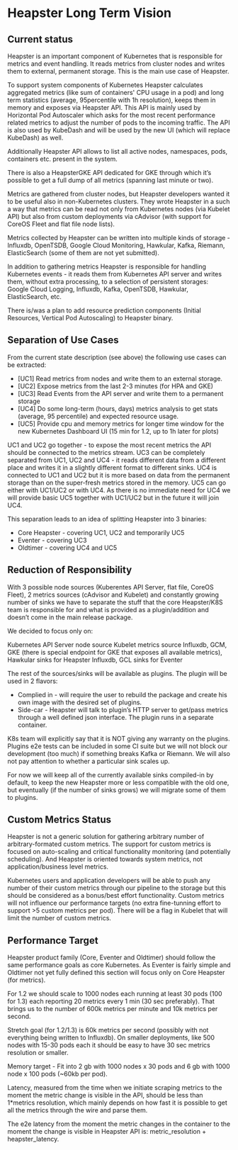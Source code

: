 # Heapster Long Term Vision

## Current status

Heapster is an important component of Kubernetes that is responsible for metrics and event 
handling. It reads metrics from cluster nodes and writes them to external, permanent 
storage. This is the main use case of Heapster.

To support system components of Kubernetes Heapster calculates aggregated metrics (like 
sum of containers' CPU usage in a pod) and long term statistics (average, 95percentile 
with 1h resolution), keeps them in memory and exposes via Heapster API. This API is mainly
used by Horizontal Pod Autoscaler which asks for the most recent performance related 
metrics to adjust the number of pods to the incoming traffic. The API is also used by KubeDash
and will be used by the new UI (which will replace KubeDash) as well. 

Additionally Heapster API allows to list all active nodes, namespaces, pods, containers 
etc. present in the system.

There is also a HeapsterGKE API dedicated for GKE through which it’s possible to get a full 
dump of all metrics (spanning last minute or two).

Metrics are gathered from cluster nodes, but Heapster developers wanted it to be useful also 
in non-Kubernetes clusters. They wrote Heapster in a such a way that metrics can be read not 
only from Kubernetes nodes (via Kubelet API) but also from custom deployments via cAdvisor 
(with support for CoreOS Fleet and flat file node lists). 

Metrics collected by Heapster can be written into multiple kinds of storage - Influxdb, 
OpenTSDB, Google Cloud Monitoring, Hawkular, Kafka, Riemann, ElasticSearch (some of them are
not yet submitted).

In addition to gathering metrics  Heapster is responsible for handling Kubernetes events - it 
reads them from Kubernetes API server and writes them, without extra processing, to a selection
of persistent storages: Google Cloud Logging, Influxdb, Kafka, OpenTSDB, Hawkular, 
ElasticSearch, etc.

There is/was a plan to add resource prediction components (Initial Resources, Vertical 
Pod Autoscaling) to Heapster binary.

## Separation of Use Cases
From the current state description (see above) the following use cases can be extracted:

* [UC1] Read metrics from nodes and write them to an external storage.
* [UC2] Expose metrics from the last 2-3 minutes (for HPA and GKE)
* [UC3] Read Events from the API server and write them to a permanent storage
* [UC4] Do some long-term (hours, days) metrics analysis to get stats (average, 95 percentile) 
and expected resource usage.
* [UC5] Provide cpu and memory metrics for longer time window for the new Kubernetes 
Dashboard UI (15 min for 1.2, up to 1h later for plots) 

UC1 and UC2 go together - to expose the most recent metrics the API should be connected 
to the metrics stream.
UC3 can be completely separated from UC1, UC2 and UC4 - it reads different data from a 
different place and writes it in a slightly different format to different sinks. 
UC4 is connected to UC1 and UC2 but it is more based on data from the permanent storage 
than on the super-fresh metrics stored in the memory.
UC5 can go either with UC1/UC2 or with UC4. As there is no immediate need for UC4 we will
 provide basic UC5 together with UC1/UC2 but in the future it will join UC4.

This separation leads to an idea of splitting Heapster into 3 binaries:

* Core Heapster - covering UC1, UC2 and temporarily UC5
* Eventer - covering UC3
* Oldtimer - covering UC4 and UC5 

## Reduction of Responsibility

With 3 possible node sources (Kuberentes API Server, flat file, CoreOS Fleet), 2 metrics 
sources (cAdvisor and Kubelet) and constantly growing number of sinks we have to separate 
the stuff that the core Heapster/K8S team is responsible for and what is provided as a 
plugin/addition and doesn’t come in the main release package. 

We decided to focus only on:

Kubernetes API Server node source
Kubelet metrics source
Influxdb, GCM, GKE (there is special endpoint for GKE that exposes all available metrics),
 Hawkular sinks for Heapster
Influxdb, GCL sinks for Eventer

The rest of the sources/sinks will be available as plugins. The plugin will be used in 2 flavors:

* Complied in - will require the user to rebuild the package and create his own image with 
the desired set of plugins.  
* Side-car - Heapster will talk to plugin’s HTTP server to get/pass metrics through a well 
defined json interface. The plugin runs in a separate container.

K8s team will explicitly say that it is NOT giving any warranty on the plugins. Plugins e2e 
tests can be included in some CI suite but we will not block our development (too much) if 
something breaks Kafka or Riemann. We will also not pay attention to whether a particular sink scales up.

For now we will keep all of the currently available sinks compiled-in by default, to keep the 
new Heapster more or less compatible with the old one, but eventually (if the number of sinks grows)
 we will migrate some of them to plugins.

## Custom Metrics Status

Heapster is not a generic solution for gathering arbitrary number of arbitrary-formated custom 
metrics. The support for custom metrics is focused on auto-scaling and critical functionality 
monitoring (and potentially scheduling). And Heapster is oriented towards system metrics, not 
application/business level metrics.

Kubernetes users and application developers will be able to push any number of their custom 
metrics through our pipeline to the storage but this should be considered as a bonus/best effort 
functionality. Custom metrics will not influence our performance targets (no extra fine-tunning effort 
to support >5 custom metrics per pod). There will be a flag in Kubelet that will limit the 
number of custom metrics.

## Performance Target

Heapster product family (Core, Eventer and Oldtimer) should follow the same performance goals 
as core Kubernetes. As Eventer is fairly simple and Oldtimer not yet fully defined this section
will focus only on Core Heapster (for metrics).

For 1.2 we should scale to 1000 nodes each running at least 30 pods (100 for 1.3) each reporting 
20 metrics every 1 min (30 sec preferably). That brings us to the number of  600k metrics 
per minute and 10k metrics per second.

Stretch goal (for 1.2/1.3) is 60k metrics per second (possibly with not everything being written to Influxdb). 
On smaller deployments, like 500 nodes with 15-30 pods each it should be easy to have 30 sec 
metrics resolution or smaller. 

Memory target - Fit into 2 gb with 1000 nodes x 30 pods and 6 gb with 1000 node x 100 pods (~60kb per pod). 

Latency, measured from the time when we initiate scraping metrics to the moment the metric 
change is visible in the API, should be less than 1*metrics resolution, which mainly depends 
on how fast it is possible to get all the metrics through the wire and parse them. 

The e2e latency from the moment the metric changes in the container to the moment the change is 
visible in Heapster API is: metric_resolution + heapster_latency.

